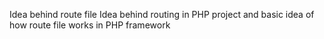 Idea behind route file
Idea behind routing in PHP project and basic idea of how route file works in PHP framework
